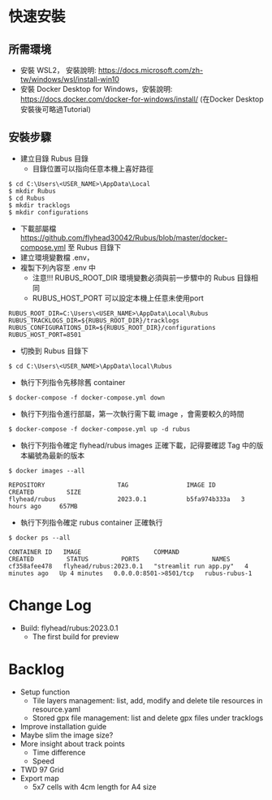 # 快速安裝

## 所需環境
* 安裝 WSL2， 安裝說明: https://docs.microsoft.com/zh-tw/windows/wsl/install-win10
* 安裝 Docker Desktop for Windows，安裝說明: https://docs.docker.com/docker-for-windows/install/ (在Docker Desktop安裝後可略過Tutorial)

## 安裝步驟
* 建立目錄 Rubus 目錄
  * 目錄位置可以指向任意本機上喜好路徑
```commandline
$ cd C:\Users\<USER_NAME>\AppData\Local
$ mkdir Rubus
$ cd Rubus
$ mkdir tracklogs
$ mkdir configurations
```

* 下載部屬檔 https://github.com/flyhead30042/Rubus/blob/master/docker-compose.yml 至 Rubus 目錄下
* 建立環境變數檔 .env，
* 複製下列內容至 .env 中
  * 注意!!! RUBUS_ROOT_DIR 環境變數必須與前一步驟中的 Rubus 目錄相同
  * RUBUS_HOST_PORT 可以設定本機上任意未使用port
```commandline
RUBUS_ROOT_DIR=C:\Users\<USER_NAME>\AppData\Local\Rubus
RUBUS_TRACKLOGS_DIR=${RUBUS_ROOT_DIR}/tracklogs
RUBUS_CONFIGURATIONS_DIR=${RUBUS_ROOT_DIR}/configurations
RUBUS_HOST_PORT=8501
```


* 切換到 Rubus 目錄下
```commandline
$ cd C:\Users\<USER_NAME>\AppData\local\Rubus
```

* 執行下列指令先移除舊 container
```commandline
$ docker-compose -f docker-compose.yml down
```
* 執行下列指令進行部屬，第一次執行需下載 image ，會需要較久的時間
```commandline
$ docker-compose -f docker-compose.yml up -d rubus
```
* 執行下列指令確定 flyhead/rubus images 正確下載，記得要確認 Tag 中的版本編號為最新的版本
```commandline
$ docker images --all

REPOSITORY                    TAG                IMAGE ID       CREATED         SIZE
flyhead/rubus                 2023.0.1           b5fa974b333a   3 hours ago     657MB
```
* 執行下列指令確定 rubus container 正確執行
```commandline
$ docker ps --all

CONTAINER ID   IMAGE                    COMMAND                  CREATED         STATUS         PORTS                    NAMES
cf358afee478   flyhead/rubus:2023.0.1   "streamlit run app.py"   4 minutes ago   Up 4 minutes   0.0.0.0:8501->8501/tcp   rubus-rubus-1
```

# Change Log
* Build: flyhead/rubus:2023.0.1
  * The first build for preview

# Backlog
* Setup function
  * Tile layers management: list, add, modify and delete tile resources in resource.yaml  
  * Stored gpx file management: list and delete gpx files under tracklogs
* Improve installation guide
* Maybe slim the image size?  
* More insight about track points
  * Time difference
  * Speed
* TWD 97 Grid
* Export map
  * 5x7 cells with 4cm length for A4 size